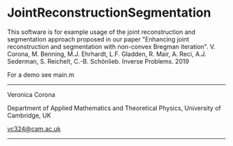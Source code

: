 # JointReconstructionSegmentation

This software is for example usage of the joint reconstruction and segmentation approach proposed in our paper "Enhancing joint reconstruction and segmentation with non-convex Bregman iteration". V. Corona, M. Benning, M.J. Ehrhardt, L.F. Gladden, R. Mair, A. Reci, A.J. Sederman, S. Reichelt, C.-B. Schönlieb. Inverse Problems. 2019


For a demo see main.m

------------------------------------------------------------------------------------------

Veronica Corona

Department of Applied Mathematics and Theoretical Physics, University of Cambridge, UK

vc324@cam.ac.uk

------------------------------------------------------------------------------------------
